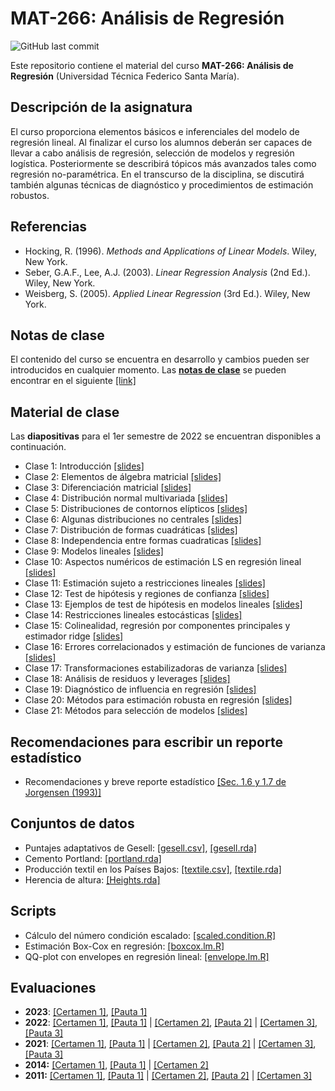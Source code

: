 # MAT-266: Análisis de Regresión
![GitHub last commit](https://img.shields.io/github/last-commit/faosorios/Curso-Regresion)

Este repositorio contiene el material del curso **MAT-266: Análisis de Regresión** (Universidad Técnica Federico Santa María).

## Descripción de la asignatura

El curso proporciona elementos básicos e inferenciales del modelo de regresión lineal. Al finalizar el curso los alumnos deberán ser capaces de llevar a cabo análisis de regresión, selección de modelos y regresión logística. Posteriormente se describirá tópicos más avanzados tales como regresión no-paramétrica. En el transcurso de la disciplina, se discutirá también algunas técnicas de diagnóstico y procedimientos de estimación robustos.

## Referencias 

* Hocking, R. (1996). *Methods and Applications of Linear Models*. Wiley, New York.
* Seber, G.A.F., Lee, A.J. (2003). *Linear Regression Analysis* (2nd Ed.). Wiley, New York.
* Weisberg, S. (2005). *Applied Linear Regression* (3rd Ed.). Wiley, New York.

## Notas de clase

El contenido del curso se encuentra en desarrollo y cambios pueden ser introducidos en cualquier momento. Las [**notas de clase**](https://github.com/faosorios/Curso-Regresion/blob/main/notas%20de%20clase/analisis-regresion.pdf) se pueden encontrar en el siguiente [[link]](https://github.com/faosorios/Curso-Regresion/blob/main/notas%20de%20clase/analisis-regresion.pdf)

## Material de clase

Las **diapositivas** para el 1er semestre de 2022 se encuentran disponibles a continuación.

- Clase 1: Introducción [[slides]](https://github.com/faosorios/Curso-Regresion/blob/main/diapositivas/2022/MAT266_slides-01.pdf)
- Clase 2: Elementos de álgebra matricial [[slides]](https://github.com/faosorios/Curso-Regresion/blob/main/diapositivas/2022/MAT266_slides-02.pdf)
- Clase 3: Diferenciación matricial [[slides]](https://github.com/faosorios/Curso-Regresion/blob/main/diapositivas/2022/MAT266_slides-03.pdf)
- Clase 4: Distribución normal multivariada [[slides]](https://github.com/faosorios/Curso-Regresion/blob/main/diapositivas/2022/MAT266_slides-04.pdf)
- Clase 5: Distribuciones de contornos elípticos [[slides]](https://github.com/faosorios/Curso-Regresion/blob/main/diapositivas/2022/MAT266_slides-05.pdf)
- Clase 6: Algunas distribuciones no centrales [[slides]](https://github.com/faosorios/Curso-Regresion/blob/main/diapositivas/2022/MAT266_slides-06.pdf)
- Clase 7: Distribución de formas cuadráticas [[slides]](https://github.com/faosorios/Curso-Regresion/blob/main/diapositivas/2022/MAT266_slides-07.pdf)
- Clase 8: Independencia entre formas cuadraticas [[slides]](https://github.com/faosorios/Curso-Regresion/blob/main/diapositivas/2022/MAT266_slides-08.pdf)
- Clase 9: Modelos lineales [[slides]](https://github.com/faosorios/Curso-Regresion/blob/main/diapositivas/2022/MAT266_slides-09.pdf)
- Clase 10: Aspectos numéricos de estimación LS en regresión lineal [[slides]](https://github.com/faosorios/Curso-Regresion/blob/main/diapositivas/2022/MAT266_slides-10.pdf)
- Clase 11: Estimación sujeto a restricciones lineales [[slides]](https://github.com/faosorios/Curso-Regresion/blob/main/diapositivas/2022/MAT266_slides-11.pdf)
- Clase 12: Test de hipótesis y regiones de confianza [[slides]](https://github.com/faosorios/Curso-Regresion/blob/main/diapositivas/2022/MAT266_slides-12.pdf)
- Clase 13: Ejemplos de test de hipótesis en modelos lineales [[slides]](https://github.com/faosorios/Curso-Regresion/blob/main/diapositivas/2022/MAT266_slides-13.pdf)
- Clase 14: Restricciones lineales estocásticas [[slides]](https://github.com/faosorios/Curso-Regresion/blob/main/diapositivas/2022/MAT266_slides-14.pdf)
- Clase 15: Colinealidad, regresión por componentes principales y estimador ridge [[slides]](https://github.com/faosorios/Curso-Regresion/blob/main/diapositivas/2022/MAT266_slides-15.pdf)
- Clase 16: Errores correlacionados y estimación de funciones de varianza [[slides]](https://github.com/faosorios/Curso-Regresion/blob/main/diapositivas/2022/MAT266_slides-16.pdf)
- Clase 17: Transformaciones estabilizadoras de varianza [[slides]](https://github.com/faosorios/Curso-Regresion/blob/main/diapositivas/2022/MAT266_slides-17.pdf)
- Clase 18: Análisis de residuos y leverages [[slides]](https://github.com/faosorios/Curso-Regresion/blob/main/diapositivas/2022/MAT266_slides-18.pdf)
- Clase 19: Diagnóstico de influencia en regresión [[slides]](https://github.com/faosorios/Curso-Regresion/blob/main/diapositivas/2022/MAT266_slides-19.pdf)
- Clase 20: Métodos para estimación robusta en regresión [[slides]](https://github.com/faosorios/Curso-Regresion/blob/main/diapositivas/2022/MAT266_slides-20.pdf)
- Clase 21: Métodos para selección de modelos [[slides]](https://github.com/faosorios/Curso-Regresion/blob/main/diapositivas/2022/MAT266_slides-21.pdf)

## Recomendaciones para escribir un reporte estadístico

- Recomendaciones y breve reporte estadístico [[Sec. 1.6 y 1.7 de Jorgensen (1993)]](https://github.com/faosorios/Curso-Regresion/blob/main/reportes_estadisticos.pdf)

## Conjuntos de datos

- Puntajes adaptativos de Gesell: [[gesell.csv]](https://github.com/faosorios/Curso-Regresion/blob/main/datasets/gesell.csv), [[gesell.rda]](https://github.com/faosorios/Curso-Regresion/blob/main/datasets/gesell.rda)
- Cemento Portland: [[portland.rda]](https://github.com/faosorios/Curso-Regresion/blob/main/datasets/portland.rda)
- Producción textil en los Países Bajos: [[textile.csv]](https://github.com/faosorios/Curso-Regresion/blob/main/datasets/textile.csv), [[textile.rda]](https://github.com/faosorios/Curso-Regresion/blob/main/datasets/textile.rda)
- Herencia de altura: [[Heights.rda]](https://github.com/faosorios/Curso-Regresion/blob/main/datasets/Heights.rda)

## Scripts 

- Cálculo del número condición escalado: [[scaled.condition.R]](https://github.com/faosorios/Curso-Regresion/blob/main/scripts/scaled.condition.R)
- Estimación Box-Cox en regresión: [[boxcox.lm.R]](https://github.com/faosorios/Curso-Regresion/blob/main/scripts/boxcox.lm.R)
- QQ-plot con envelopes en regresión lineal: [[envelope.lm.R]](https://github.com/faosorios/Curso-Regresion/blob/main/scripts/envelope.lm.R)

## Evaluaciones

- **2023**: [[Certamen 1]](https://github.com/faosorios/Curso-Regresion/blob/main/evaluaciones/MAT266-C1_2023.pdf), [[Pauta 1]](https://github.com/faosorios/Curso-Regresion/blob/main/evaluaciones/MAT266-P1_2023.pdf)
- **2022**: [[Certamen 1]](https://github.com/faosorios/Curso-Regresion/blob/main/evaluaciones/MAT266-C1_2022.pdf), [[Pauta 1]](https://github.com/faosorios/Curso-Regresion/blob/main/evaluaciones/MAT266-P1_2022.pdf) | [[Certamen 2]](https://github.com/faosorios/Curso-Regresion/blob/main/evaluaciones/MAT266-C2_2022.pdf), [[Pauta 2]](https://github.com/faosorios/Curso-Regresion/blob/main/evaluaciones/MAT266-P2_2022.pdf) | [[Certamen 3]](https://github.com/faosorios/Curso-Regresion/blob/main/evaluaciones/MAT266-C3_2022.pdf), [[Pauta 3]](https://github.com/faosorios/Curso-Regresion/blob/main/evaluaciones/MAT266-P3_2022.pdf)
- **2021**: [[Certamen 1]](https://github.com/faosorios/Curso-Regresion/blob/main/evaluaciones/MAT266-C1_2021.pdf), [[Pauta 1]](https://github.com/faosorios/Curso-Regresion/blob/main/evaluaciones/MAT266-P1_2021.pdf) | [[Certamen 2]](https://github.com/faosorios/Curso-Regresion/blob/main/evaluaciones/MAT266-C2_2021.pdf), [[Pauta 2]](https://github.com/faosorios/Curso-Regresion/blob/main/evaluaciones/MAT266-P2_2021.pdf) | [[Certamen 3]](https://github.com/faosorios/Curso-Regresion/blob/main/evaluaciones/MAT266-C3_2021.pdf), [[Pauta 3]](https://github.com/faosorios/Curso-Regresion/blob/main/evaluaciones/MAT266-P3_2021.pdf)
- **2014:** [[Certamen 1]](https://github.com/faosorios/Curso-Regresion/blob/main/evaluaciones/MAT266-C1_2014.pdf), [[Pauta 1]](https://github.com/faosorios/Curso-Regresion/blob/main/evaluaciones/MAT266-P1_2014.pdf) | [[Certamen 2]](https://github.com/faosorios/Curso-Regresion/blob/main/evaluaciones/MAT266-C2_2014.pdf)
- **2011:** [[Certamen 1]](https://github.com/faosorios/Curso-Regresion/blob/main/evaluaciones/MAT266-C1_2011.pdf), [[Pauta 1]](https://github.com/faosorios/Curso-Regresion/blob/main/evaluaciones/MAT266-P1_2011.pdf) | [[Certamen 2]](https://github.com/faosorios/Curso-Regresion/blob/main/evaluaciones/MAT266-C2_2011.pdf), [[Pauta 2]](https://github.com/faosorios/Curso-Regresion/blob/main/evaluaciones/MAT266-P2_2011.pdf) | [[Certamen 3]](https://github.com/faosorios/Curso-Regresion/blob/main/evaluaciones/MAT266-C3_2011.pdf)
